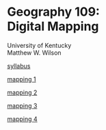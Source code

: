 # Geography 109: <br>Digital Mapping

University of Kentucky
<br>Matthew W. Wilson

[syllabus](syllabus.md)

[mapping 1](mapping-1)

[mapping 2](mapping-2)

[mapping 3](mapping-3)

[mapping 4](mapping-4)

